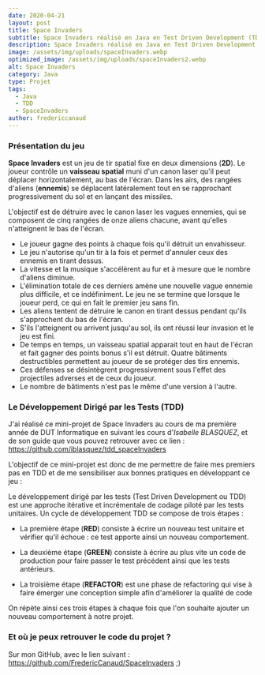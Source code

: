 ```yaml
---
date: 2020-04-21
layout: post
title: Space Invaders
subtitle: Space Invaders réalisé en Java en Test Driven Development (TDD) durant mon DUT Info
description: Space Invaders réalisé en Java en Test Driven Development (TDD) durant mon DUT Info
image: /assets/img/uploads/spaceInvaders.webp
optimized_image: /assets/img/uploads/spaceInvaders2.webp
alt: Space Invaders
category: Java
type: Projet
tags:
  - Java
  - TDD
  - SpaceInvaders
author: fredericcanaud
---
```


### Présentation du jeu

**Space Invaders** est un jeu de tir spatial fixe en deux dimensions (**2D**). Le joueur contrôle un **vaisseau spatial** muni d'un canon laser qu'il peut déplacer horizontalement, au bas de l'écran. Dans les airs, des rangées d'aliens (**ennemis**) se déplacent latéralement tout en se rapprochant progressivement du sol et en lançant des missiles.

L'objectif est de détruire avec le canon laser les vagues ennemies, qui se composent de cinq rangées de onze aliens chacune, avant qu'elles n'atteignent le bas de l'écran.

- Le joueur gagne des points à chaque fois qu'il détruit un envahisseur.
- Le jeu n'autorise qu'un tir à la fois et permet d'annuler ceux des ennemis en tirant dessus.
- La vitesse et la musique s'accélèrent au fur et à mesure que le nombre d'aliens diminue.
- L'élimination totale de ces derniers amène une nouvelle vague ennemie plus difficile, et ce indéfiniment. Le jeu ne se termine que lorsque le joueur perd, ce qui en fait le premier jeu sans fin.
- Les aliens tentent de détruire le canon en tirant dessus pendant qu'ils s'approchent du bas de l'écran.
- S'ils l'atteignent ou arrivent jusqu'au sol, ils ont réussi leur invasion et le jeu est fini.
- De temps en temps, un vaisseau spatial apparait tout en haut de l'écran et fait gagner des points bonus s'il est détruit. Quatre bâtiments destructibles permettent au joueur de se protéger des tirs ennemis.
- Ces défenses se désintègrent progressivement sous l'effet des projectiles adverses et de ceux du joueur.
- Le nombre de bâtiments n'est pas le même d'une version à l'autre.

### Le Développement Dirigé par les Tests (TDD)

J'ai réalisé ce mini-projet de Space Invaders au cours de ma première année de DUT Informatique en suivant les cours d'*Isabelle BLASQUEZ*, et de son guide que vous pouvez retrouver avec ce lien : <a href="https://github.com/iblasquez/tdd_spaceInvaders"> https://github.com/iblasquez/tdd_spaceInvaders </a>

L'objectif de ce mini-projet est donc de me permettre de faire mes premiers pas en TDD et de me sensibiliser aux bonnes pratiques en développant ce jeu :

Le développement dirigé par les tests (Test Driven Development ou TDD) est une approche itérative et incrémentale de codage piloté par les tests unitaires. Un cycle de développement TDD se compose de trois étapes :

- La première étape (**RED**) consiste à écrire un nouveau test unitaire et vérifier qu'il échoue : ce test apporte ainsi un nouveau comportement.

- La deuxième étape (**GREEN**) consiste à écrire au plus vite un code de production pour faire passer le test précédent ainsi que les tests antérieurs.

- La troisième étape (**REFACTOR**) est une phase de refactoring qui vise à faire émerger une conception simple afin d'améliorer la qualité de code

On répète ainsi ces trois étapes à chaque fois que l'on souhaite ajouter un nouveau comportement à notre projet.

### Et où je peux retrouver le code du projet ?

Sur mon GitHub, avec le lien suivant : <a href="https://github.com/FredericCanaud/SpaceInvaders"> https://github.com/FredericCanaud/SpaceInvaders </a> ;)
